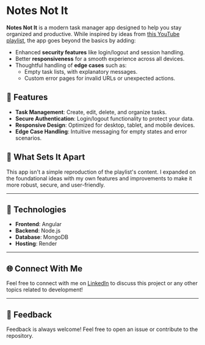 # Notes Not It  

**Notes Not It** is a modern task manager app designed to help you stay organized and productive. While inspired by ideas from [this YouTube playlist](https://www.youtube.com/playlist?list=PLIjdNHWULhPSZFDzQU6AnbVQNNo1NTRpd), the app goes beyond the basics by adding:  

- Enhanced **security features** like login/logout and session handling.  
- Better **responsiveness** for a smooth experience across all devices.  
- Thoughtful handling of **edge cases** such as:  
  - Empty task lists, with explanatory messages.
  - Custom error pages for invalid URLs or unexpected actions.

## 🌟 Features  

- **Task Management**: Create, edit, delete, and organize tasks.  
- **Secure Authentication**: Login/logout functionality to protect your data.  
- **Responsive Design**: Optimized for desktop, tablet, and mobile devices.  
- **Edge Case Handling**: Intuitive messaging for empty states and error scenarios.  

## 🎨 What Sets It Apart  

This app isn't a simple reproduction of the playlist's content. I expanded on the foundational ideas with my own features and improvements to make it more robust, secure, and user-friendly.  

---

## 🔧 Technologies  

- **Frontend**: Angular  
- **Backend**: Node.js  
- **Database**: MongoDB  
- **Hosting**: Render

---

## 🌐 Connect With Me  

Feel free to connect with me on [LinkedIn](https://www.linkedin.com/in/ahmedbenchakhter/) to discuss this project or any other topics related to development!  

---

## 💬 Feedback  

Feedback is always welcome! Feel free to open an issue or contribute to the repository.